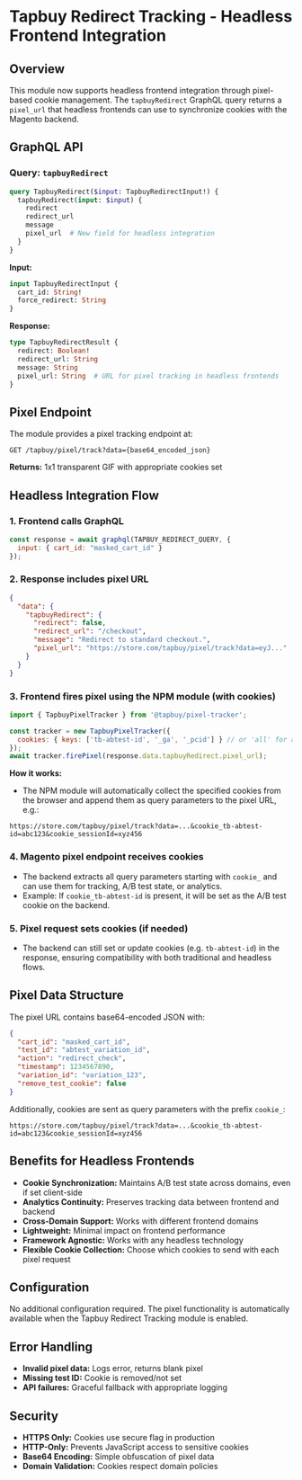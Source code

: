 # Tapbuy Redirect Tracking - Headless Frontend Integration

## Overview

This module now supports headless frontend integration through pixel-based cookie management. The `tapbuyRedirect` GraphQL query returns a `pixel_url` that headless frontends can use to synchronize cookies with the Magento backend.

## GraphQL API

### Query: `tapbuyRedirect`

```graphql
query TapbuyRedirect($input: TapbuyRedirectInput!) {
  tapbuyRedirect(input: $input) {
    redirect
    redirect_url
    message
    pixel_url  # New field for headless integration
  }
}
```

**Input:**
```graphql
input TapbuyRedirectInput {
  cart_id: String!
  force_redirect: String
}
```

**Response:**
```graphql
type TapbuyRedirectResult {
  redirect: Boolean!
  redirect_url: String
  message: String
  pixel_url: String  # URL for pixel tracking in headless frontends
}
```

## Pixel Endpoint

The module provides a pixel tracking endpoint at:

```
GET /tapbuy/pixel/track?data={base64_encoded_json}
```

**Returns:** 1x1 transparent GIF with appropriate cookies set


## Headless Integration Flow

### 1. Frontend calls GraphQL
```javascript
const response = await graphql(TAPBUY_REDIRECT_QUERY, {
  input: { cart_id: "masked_cart_id" }
});
```

### 2. Response includes pixel URL
```json
{
  "data": {
    "tapbuyRedirect": {
      "redirect": false,
      "redirect_url": "/checkout",
      "message": "Redirect to standard checkout.",
      "pixel_url": "https://store.com/tapbuy/pixel/track?data=eyJ..."
    }
  }
}
```

### 3. Frontend fires pixel using the NPM module (with cookies)
```javascript
import { TapbuyPixelTracker } from '@tapbuy/pixel-tracker';

const tracker = new TapbuyPixelTracker({
  cookies: { keys: ['tb-abtest-id', '_ga', '_pcid'] } // or 'all' for all cookies
});
await tracker.firePixel(response.data.tapbuyRedirect.pixel_url);
```

**How it works:**
- The NPM module will automatically collect the specified cookies from the browser and append them as query parameters to the pixel URL, e.g.:

```
https://store.com/tapbuy/pixel/track?data=...&cookie_tb-abtest-id=abc123&cookie_sessionId=xyz456
```

### 4. Magento pixel endpoint receives cookies
- The backend extracts all query parameters starting with `cookie_` and can use them for tracking, A/B test state, or analytics.
- Example: If `cookie_tb-abtest-id` is present, it will be set as the A/B test cookie on the backend.

### 5. Pixel request sets cookies (if needed)
- The backend can still set or update cookies (e.g. `tb-abtest-id`) in the response, ensuring compatibility with both traditional and headless flows.


## Pixel Data Structure

The pixel URL contains base64-encoded JSON with:

```json
{
  "cart_id": "masked_cart_id",
  "test_id": "abtest_variation_id",
  "action": "redirect_check",
  "timestamp": 1234567890,
  "variation_id": "variation_123",
  "remove_test_cookie": false
}
```

Additionally, cookies are sent as query parameters with the prefix `cookie_`:

```
https://store.com/tapbuy/pixel/track?data=...&cookie_tb-abtest-id=abc123&cookie_sessionId=xyz456
```


## Benefits for Headless Frontends

- **Cookie Synchronization:** Maintains A/B test state across domains, even if set client-side
- **Analytics Continuity:** Preserves tracking data between frontend and backend
- **Cross-Domain Support:** Works with different frontend domains
- **Lightweight:** Minimal impact on frontend performance
- **Framework Agnostic:** Works with any headless technology
- **Flexible Cookie Collection:** Choose which cookies to send with each pixel request

## Configuration

No additional configuration required. The pixel functionality is automatically available when the Tapbuy Redirect Tracking module is enabled.

## Error Handling

- **Invalid pixel data:** Logs error, returns blank pixel
- **Missing test ID:** Cookie is removed/not set
- **API failures:** Graceful fallback with appropriate logging

## Security

- **HTTPS Only:** Cookies use secure flag in production
- **HTTP-Only:** Prevents JavaScript access to sensitive cookies
- **Base64 Encoding:** Simple obfuscation of pixel data
- **Domain Validation:** Cookies respect domain policies